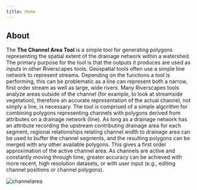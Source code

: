 ```yaml
---
title: Home
---
```


## About
The **The Channel Area Tool** is a simple tool for generating polygons representing the spatial extent of the drainage network within a watershed. The primary purpose for the tool is that the outputs it produces are used as *inputs* in other Riverscapes tools. Geospatial tools often use a simple line network to represent streams. Depending on the functions a tool is performing, this can be problematic as a line can represent both a narrow, first order stream as well as large, wide rivers. Many Riverscapes tools analyze areas outside of the channel (for example, to look at streamside vegetation), therefore an accurate representation of the actual channel, not simply a line, is necessary. The tool is comprised of a simple algorithm for combining polygons representing channels with polygons derived from attributes on a drainage network (line). As long as a drainage network has an attribute recording the upstream contributing drainage area for each segment, regional relationships relating channel width to drainage area can be used to buffer the channel segments, and the resulting polygons can be merged with any other available polygons. This gives a first order approximation of the active channel area. As channels are active and constantly moving through time, greater accuracy can be achieved with more recent, high resolution datasets, or with user input (e.g., editing channel positions or channel polygons). 

![channelarea]({{site.baseurl}}/assets/images/chan_area.png)
